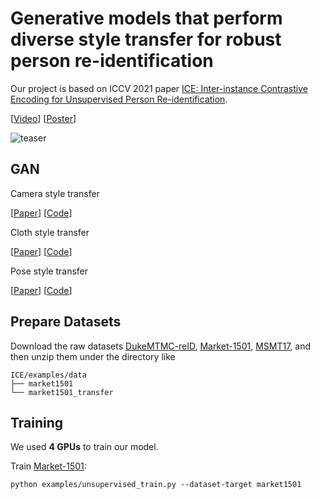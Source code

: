 # Generative models that perform diverse style transfer for robust person re-identification
Our project is based on ICCV 2021 paper
[ICE: Inter-instance Contrastive Encoding for Unsupervised Person
Re-identification](https://arxiv.org/pdf/2103.16364.pdf).

[[Video](https://drive.google.com/file/d/1E__ru9u_oRcb44-WIH_GjBTv1-_5rcO2/view?usp=sharing)]   [[Poster](https://drive.google.com/file/d/1HEkgtUCSOixIndH1ClhRZfAQGTIFfY-n/view?usp=sharing)]

![teaser](figs/figure8.png)

## GAN

Camera style transfer

[[Paper](https://ieeexplore.ieee.org/stamp/stamp.jsp?tp=&arnumber=8485427)]
[[Code](https://github.com/zhunzhong07/CamStyle)]

Cloth style transfer

[[Paper](https://openaccess.thecvf.com/content_CVPR_2019/papers/Zheng_Joint_Discriminative_and_Generative_Learning_for_Person_Re-Identification_CVPR_2019_paper.pdf)]
[[Code](https://github.com/NVlabs/DG-Net)]

Pose style transfer

[[Paper](https://openaccess.thecvf.com/content_ECCV_2018/papers/Xuelin_Qian_Pose-Normalized_Image_Generation_ECCV_2018_paper.pdf)]
[[Code](https://github.com/naiq/PN_GAN)]


## Prepare Datasets

Download the raw datasets [DukeMTMC-reID](https://arxiv.org/abs/1609.01775), [Market-1501](https://www.cv-foundation.org/openaccess/content_iccv_2015/papers/Zheng_Scalable_Person_Re-Identification_ICCV_2015_paper.pdf), [MSMT17](https://arxiv.org/abs/1711.08565),
and then unzip them under the directory like
```
ICE/examples/data
├── market1501
└── market1501_transfer
```

## Training
We used **4 GPUs** to train our model.
 
Train [Market-1501](https://www.cv-foundation.org/openaccess/content_iccv_2015/papers/Zheng_Scalable_Person_Re-Identification_ICCV_2015_paper.pdf):
```
python examples/unsupervised_train.py --dataset-target market1501
```

